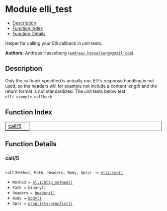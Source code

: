 

# Module elli_test #
* [Description](#description)
* [Function Index](#index)
* [Function Details](#functions)

Helper for calling your Elli callback in unit tests.

__Authors:__ Andreas Hasselberg ([`andreas.hasselberg@gmail.com`](mailto:andreas.hasselberg@gmail.com)).

<a name="description"></a>

## Description ##
Only the callback specified is actually run. Elli's response handling is not
used, so the headers will for example not include a content length and the
return format is not standardized.
The unit tests below test `elli_example_callback`.<a name="index"></a>

## Function Index ##


<table width="100%" border="1" cellspacing="0" cellpadding="2" summary="function index"><tr><td valign="top"><a href="#call-5">call/5</a></td><td></td></tr></table>


<a name="functions"></a>

## Function Details ##

<a name="call-5"></a>

### call/5 ###

<pre><code>
call(Method, Path, Headers, Body, Opts) -&gt; <a href="elli.md#type-req">elli:req()</a>
</code></pre>

<ul class="definitions"><li><code>Method = <a href="elli.md#type-http_method">elli:http_method()</a></code></li><li><code>Path = binary()</code></li><li><code>Headers = <a href="#type-headers">headers()</a></code></li><li><code>Body = <a href="#type-body">body()</a></code></li><li><code>Opts = <a href="proplists.md#type-proplist">proplists:proplist()</a></code></li></ul>

